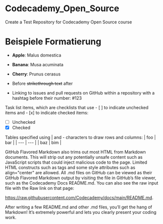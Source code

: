 # Codecademy_Open_Source
Create a Test Repository for Codecademy Open Source course

# Beispiele Formatierung

- **Apple**: Malus domestica
- **Banana**: Musa acuminata
- **Cherry**: Prunus cerasus

- Before ~~strikethrough text~~ after

- Linking to issues and pull requests on GitHub within a repository with a hashtag before their number:
#123

Task list items, which are checklists that use - [ ] to indicate unchecked items and - [x] to indicate checked items:
- [ ] Unchecked
- [x] Checked

Tables specified using | and - characters to draw rows and columns:
| foo | bar |
| --- | --- |
| baz | bim |

GitHub Flavored Markdown also trims out most HTML from Markdown documents. This will strip out any potentially unsafe content such as JavaScript scripts that could inject malicious code to the page. Limited HTML constructs such as <table> tags and some style attributes such as align="center" are allowed.
All .md files on GitHub can be viewed as their GitHub Flavored Markdown output by visiting the file in GitHub’s file viewer, such as the Codecademy Docs README.md. You can also see the raw input file with the Raw link on that page:

https://raw.githubusercontent.com/Codecademy/docs/main/README.md. 

After writing a few README.md and other .md files, you’ll get the hang of Markdown! It’s extremely powerful and lets you clearly present your coding work.
